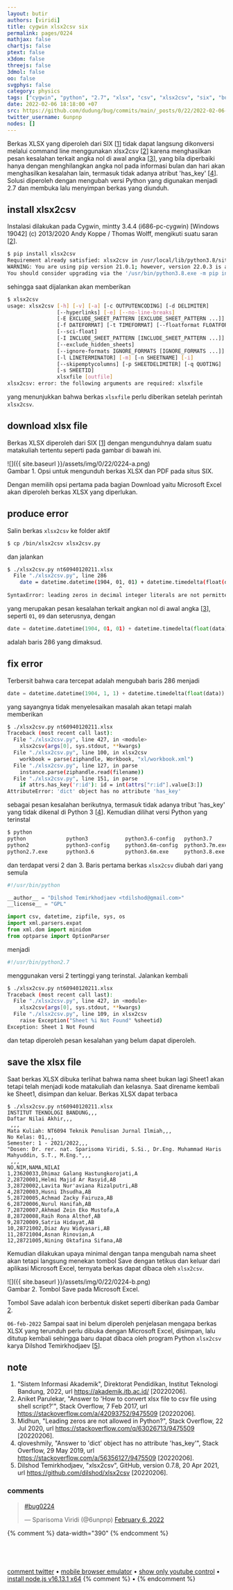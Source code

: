 ```yaml
---
layout: butir
authors: [viridi]
title: cygwin xlsx2csv six
permalink: pages/0224
mathjax: false
chartjs: false
ptext: false
x3dom: false
threejs: false
3dmol: false
oo: false
svgphys: false
category: physics
tags: ["cygwin", "python", "2.7", "xlsx", "csv", "xlsx2csv", "six", "bug", "save"]
date: 2022-02-06 18:18:00 +07
src: https://github.com/dudung/bug/commits/main/_posts/0/22/2022-02-06-cygwin-xlsx2csv-six.md
twitter_username: 6unpnp
nodes: []
---
```

Berkas XLSX yang diperoleh dari SIX [[1](#r01)] tidak dapat langsung dikonversi melalui command line menggunakan xlsx2csv [[2](#r02)] karena menghasilkan pesan kesalahan terkait angka nol di awal angka [[3](#r03)], yang bila diperbaiki hanya dengan menghilangkan angka nol pada informasi bulan dan hari akan menghasilkan kesalahan lain, termasuk tidak adanya atribut 'has_key' [[4](#r04)]. Solusi diperoleh dengan mengubah versi Python yang digunakan menjadi 2.7 dan membuka lalu menyimpan berkas yang diunduh.


## install xlsx2csv
Instalasi dilakukan pada Cygwin, mintty 3.4.4 (i686-pc-cygwin) [Windows 19042] (c) 2013/2020 Andy Koppe / Thomas Wolff, mengikuti suatu saran [[2](#r02)].

```bash
$ pip install xlsx2csv
Requirement already satisfied: xlsx2csv in /usr/local/lib/python3.8/site-packages (0.7.8)
WARNING: You are using pip version 21.0.1; however, version 22.0.3 is available.
You should consider upgrading via the '/usr/bin/python3.8.exe -m pip install --upgrade pip' command.
```

sehingga saat dijalankan akan memberikan

```bash
$ xlsx2csv
usage: xlsx2csv [-h] [-v] [-a] [-c OUTPUTENCODING] [-d DELIMITER]
                [--hyperlinks] [-e] [--no-line-breaks]
                [-E EXCLUDE_SHEET_PATTERN [EXCLUDE_SHEET_PATTERN ...]]
                [-f DATEFORMAT] [-t TIMEFORMAT] [--floatformat FLOATFORMAT]
                [--sci-float]
                [-I INCLUDE_SHEET_PATTERN [INCLUDE_SHEET_PATTERN ...]]
                [--exclude_hidden_sheets]
                [--ignore-formats IGNORE_FORMATS [IGNORE_FORMATS ...]]
                [-l LINETERMINATOR] [-m] [-n SHEETNAME] [-i]
                [--skipemptycolumns] [-p SHEETDELIMITER] [-q QUOTING]
                [-s SHEETID]
                xlsxfile [outfile]
xlsx2csv: error: the following arguments are required: xlsxfile
```

yang menunjukkan bahwa berkas `xlsxfile` perlu diberikan setelah perintah `xlsx2csv`.


## download xlsx file
Berkas XLSX diperoleh dari SIX [[1](#r01)] dengan mengunduhnya dalam suatu matakuliah tertentu seperti pada gambar di bawah ini.

![]({{ site.baseurl }}/assets/img/0/22/0224-a.png) \
Gambar <a name='fig1'>1</a>. Opsi untuk mengunduh berkas XLSX dan PDF pada situs SIX.

Dengan memilih opsi pertama pada bagian Download yaitu Microsoft Excel akan diperoleh berkas XLSX yang diperlukan.


## produce error
Salin berkas `xlsx2csv` ke folder aktif

```bash
$ cp /bin/xlsx2csv xlsx2csv.py
```

dan jalankan

```bash
$ ./xlsx2csv.py nt60940120211.xlsx
  File "./xlsx2csv.py", line 286
    date = datetime.datetime(1904, 01, 01) + datetime.timedelta(float(data))
                                    ^
SyntaxError: leading zeros in decimal integer literals are not permitted; use an 0o prefix for octal integers
```

yang merupakan pesan kesalahan terkait angkan nol di awal angka [[3](#r03)], seperti `01`, `09` dan seterusnya, dengan

```python
date = datetime.datetime(1904, 01, 01) + datetime.timedelta(float(data))
```

adalah baris 286 yang dimaksud.


## fix error
Terbersit bahwa cara tercepat adalah mengubah baris 286 menjadi

```python
date = datetime.datetime(1904, 1, 1) + datetime.timedelta(float(data))
```

yang sayangnya tidak menyelesaikan masalah akan tetapi malah memberikan

```bash
$ ./xlsx2csv.py nt60940120211.xlsx
Traceback (most recent call last):
  File "./xlsx2csv.py", line 427, in <module>
    xlsx2csv(args[0], sys.stdout, **kwargs)
  File "./xlsx2csv.py", line 100, in xlsx2csv
    workbook = parse(ziphandle, Workbook, "xl/workbook.xml")
  File "./xlsx2csv.py", line 127, in parse
    instance.parse(ziphandle.read(filename))
  File "./xlsx2csv.py", line 151, in parse
    if attrs.has_key('r:id'): id = int(attrs["r:id"].value[3:])
AttributeError: 'dict' object has no attribute 'has_key'
```

sebagai pesan kesalahan berikutnya, termasuk tidak adanya tribut 'has_key' yang tidak dikenal di Python 3 [[4](#r04)]. Kemudian dilihat versi Python yang terinstal

```bash
$ python
python             python3            python3.6-config   python3.7
python2            python3-config     python3.6m-config  python3.7m.exe
python2.7.exe      python3.6          python3.6m.exe     python3.8.exe
```

dan terdapat versi 2 dan 3. Baris pertama berkas `xlsx2csv` diubah dari yang semula

```python
#!/usr/bin/python

__author__ = "Dilshod Temirkhodjaev <tdilshod@gmail.com>"
__license__ = "GPL"

import csv, datetime, zipfile, sys, os
import xml.parsers.expat
from xml.dom import minidom
from optparse import OptionParser
```

menjadi

```python
#!/usr/bin/python2.7
```

menggunakan versi 2 tertinggi yang terinstal. Jalankan kembali

```bash
$ ./xlsx2csv.py nt60940120211.xlsx
Traceback (most recent call last):
  File "./xlsx2csv.py", line 427, in <module>
    xlsx2csv(args[0], sys.stdout, **kwargs)
  File "./xlsx2csv.py", line 109, in xlsx2csv
    raise Exception("Sheet %i Not Found" %sheetid)
Exception: Sheet 1 Not Found
```

dan tetap diperoleh pesan kesalahan yang belum dapat diperoleh.


## save the xlsx file
Saat berkas XLSX dibuka terlihat bahwa nama sheet bukan lagi Sheet1 akan tetapi telah menjadi kode matakuliah dan kelasnya. Saat direname kembali ke Sheet1, disimpan dan keluar. Berkas XLSX dapat terbaca

```
$ ./xlsx2csv.py nt60940120211.xlsx
INSTITUT TEKNOLOGI BANDUNG,,,
Daftar Nilai Akhir,,,
 ,,,
Mata Kuliah: NT6094 Teknik Penulisan Jurnal Ilmiah,,,
No Kelas: 01,,,
Semester: 1 - 2021/2022,,,
"Dosen: Dr. rer. nat. Sparisoma Viridi, S.Si., Dr.Eng. Muhammad Haris Mahyuddin, S.T., M.Eng.",,,
 ,,,
NO,NIM,NAMA,NILAI
1,23620033,Dhimaz Galang Hastungkorojati,A
2,28720001,Helmi Majid Ar Rasyid,AB
3,28720002,Lavita Nur'aviana Rizalputri,AB
4,28720003,Husni Ihsudha,AB
5,28720005,Achmad Zacky Fairuza,AB
6,28720006,Nurul Hanifah,AB
7,28720007,Akhmad Zein Eko Mustofa,A
8,28720008,Raih Rona Althof,AB
9,28720009,Satria Hidayat,AB
10,28721002,Diaz Ayu Widyasari,AB
11,28721004,Asnan Rinovian,A
12,28721005,Nining Oktafina Sifana,AB
```

Kemudian dilakukan upaya minimal dengan tanpa mengubah nama sheet akan tetapi langsung menekan tombol Save dengan tetikus dan keluar dari aplikasi Microsoft Excel, ternyata berkas dapat dibaca oleh `xlsx2csv`.

![]({{ site.baseurl }}/assets/img/0/22/0224-b.png) \
Gambar <a name='fig2'>2</a>. Tombol Save pada Microsoft Excel.

Tombol Save adalah icon berbentuk disket seperti diberikan pada Gambar [2](#fig2).

`06-feb-2022` Sampai saat ini belum diperoleh penjelasan mengapa berkas XLSX yang terunduh perlu dibuka dengan Microsoft Excel, disimpan, lalu ditutup kembali sehingga baru dapat dibaca oleh program Python `xlsx2csv` karya Dilshod Temirkhodjaev [[5](#r05)].


## note
1. <a name="r01"></a>"Sistem Informasi Akademik", Direktorat Pendidikan, Institut Teknologi Bandung, 2022, url <https://akademik.itb.ac.id/> [20220206].
2. <a name="r02"></a>Aniket Parulekar, "Answer to 'How to convert xlsx file to csv file using shell script?'", Stack Overflow, 7 Feb 2017, url <https://stackoverflow.com/a/42093752/9475509> [20220206].
3. <a name="r03"></a>Midhun, "Leading zeros are not allowed in Python?", Stack Overflow, 22 Jul 2020, url <https://stackoverflow.com/q/63026713/9475509> [20220206].
4. <a name="r04"></a>qloveshmily, "Answer to 'dict' object has no attribute 'has_key'", Stack Overflow, 29 May 2019, url <https://stackoverflow.com/a/56356127/9475509> [20220206].
5. <a name="r05"></a>Dilshod Temirkhodjaev, "xlsx2csv", GitHub, version 0.7.8, 20 Apr 2021, url <https://github.com/dilshod/xlsx2csv> [20220206].

### comments
<blockquote class="twitter-tweet" data-width="390"><p lang="und" dir="ltr"><a href="https://twitter.com/hashtag/bug0224?src=hash&amp;ref_src=twsrc%5Etfw">#bug0224</a></p>&mdash; Sparisoma Viridi (@6unpnp) <a href="https://twitter.com/6unpnp/status/1490281409319415808?ref_src=twsrc%5Etfw">February 6, 2022</a></blockquote> <script async src="https://platform.twitter.com/widgets.js" charset="utf-8"></script>{% comment %} data-width="390" {% endcomment %}

## &nbsp;
[comment twitter](0220.html) &bull;
[mobile browser emulator](0221.html) &bull;
[show only youtube control](0222.html) &bull;
[install node.js v16.13.1 x64](0223.html)
{% comment %} []() &bull; []() {% endcomment %}


<ans>
</ans>
